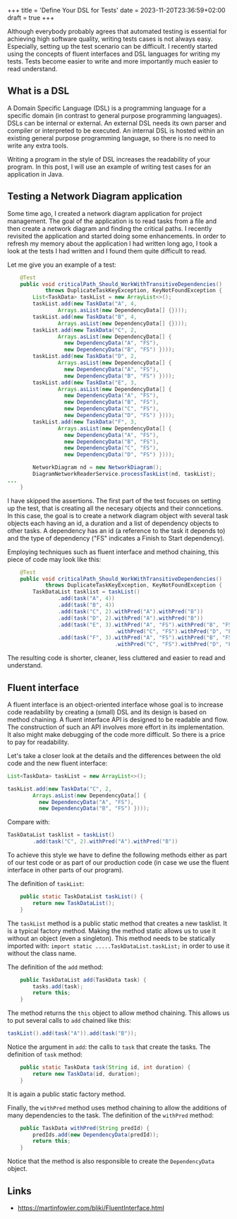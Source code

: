 +++
title = 'Define Your DSL for Tests'
date = 2023-11-20T23:36:59+02:00
draft = true
+++

Although everybody probably agrees that automated testing is essential for achieving high software quality, writing tests cases is not always easy. Especially, setting up the test scenario can be difficult. I recently started using the concepts of fluent interfaces and  DSL languages for writing my tests. Tests become easier to write and more importantly much easier to read understand.

## What is a DSL

A Domain Specific Language (DSL) is a programming language for a specific domain (in contrast to general purpose programming languages). DSLs can be internal or external. An external DSL needs its own parser and compiler or interpreted to be executed. An internal DSL is hosted within an existing general purpose programming language, so there is no need to write any extra tools.

Writing a program in the style of DSL increases the readability of your program. In this post, I will use an example of writing test cases for an application in Java.

## Testing a Network Diagram application

Some time ago, I created a network diagram application for project management. The goal of the application is to read tasks from a file and then create a network diagram and finding the critical paths. I recently revisited the application and started doing some enhancements. In order to refresh my memory about the application I had written long ago, I took a look at the tests I had written and I found them quite difficult to read.

Let me give you an example of a test:

```java
    @Test
    public void criticalPath_Should_WorkWithTransitiveDependencies()
            throws DuplicateTaskKeyException, KeyNotFoundException {
        List<TaskData> taskList = new ArrayList<>();
        taskList.add(new TaskData("A", 4,
                Arrays.asList(new DependencyData[] {})));
        taskList.add(new TaskData("B", 4,
                Arrays.asList(new DependencyData[] {})));
        taskList.add(new TaskData("C", 2,
                Arrays.asList(new DependencyData[] {
                  new DependencyData("A", "FS"),
                  new DependencyData("B", "FS") })));
        taskList.add(new TaskData("D", 2,
                Arrays.asList(new DependencyData[] {
                  new DependencyData("A", "FS"),
                  new DependencyData("B", "FS") })));
        taskList.add(new TaskData("E", 3,
                Arrays.asList(new DependencyData[] {
                  new DependencyData("A", "FS"),
                  new DependencyData("B", "FS"),
                  new DependencyData("C", "FS"),
                  new DependencyData("D", "FS") })));
        taskList.add(new TaskData("F", 3,
                Arrays.asList(new DependencyData[] {
                  new DependencyData("A", "FS"),
                  new DependencyData("B", "FS"),
                  new DependencyData("C", "FS"),
                  new DependencyData("D", "FS") })));

        NetworkDiagram nd = new NetworkDiagram();
        DiagramNetworkReaderService.processTaskList(nd, taskList);
...
    }
```

I have skipped the assertions. The first part of the test focuses on setting up the test, that is creating all the necesary objects and their conncetions. In this case, the goal is to create a network diagram object with several task objects each having an id, a duration and a list of dependency objects to other tasks. A dependency has an id (a reference to the task it depends to) and the type of dependency ("FS" indicates a Finish to Start dependency).

Employing techniques such as fluent interface and  method chaining, this piece of code may look like this:

```java
    @Test
    public void criticalPath_Should_WorkWithTransitiveDependencies()
            throws DuplicateTaskKeyException, KeyNotFoundException {
        TaskDataList tasklist = taskList()
                .add(task("A", 4))
                .add(task("B", 4))
                .add(task("C", 2).withPred("A").withPred("B"))
                .add(task("D", 2).withPred("A").withPred("B"))
                .add(task("E", 3).withPred("A", "FS").withPred("B", "FS")
                                  .withPred("C", "FS").withPred("D", "FS"))
                .add(task("F", 3).withPred("A", "FS").withPred("B", "FS")
                                  .withPred("C", "FS").withPred("D", "FS"));
```

The resulting code is shorter, cleaner, less cluttered and easier to read and understand.

## Fluent interface

A fluent interface is an object-oriented interface whose goal is to increase code readability by creating a (small) DSL and its design is based on method chaining. A fluent interface API is designed to be readable and flow.  The construction of such an API involves more effort in its implementation. It also might make debugging of the code more difficult. So there is a price to pay for readability.

Let's take a closer look at the details and the differences between the old code and the new fluent interface:

```java
List<TaskData> taskList = new ArrayList<>();

taskList.add(new TaskData("C", 2,
        Arrays.asList(new DependencyData[] {
          new DependencyData("A", "FS"),
          new DependencyData("B", "FS") })));
```                  
Compare with:

```java
TaskDataList tasklist = taskList()
        .add(task("C", 2).withPred("A").withPred("B"))
```
To achieve this style we have to define the following methods either as part of our test code or as part of our production code (in case we use
the fluent interface in other parts of our program).

The definition of `taskList`:
```java
    public static TaskDataList taskList() {
        return new TaskDataList();
    }
```
The `taskList` method is a public static method that creates a new tasklist.
It is a typical factory method. Making the method static allows us to use it without an object (even a singleton).
 This method needs to be statically imported with:
`import static .....TaskDataList.taskList;` in order to use it without the class name.

The definition of the `add` method:

```java
    public TaskDataList add(TaskData task) {
        tasks.add(task);
        return this;
    }
```
The method returns the `this` object to allow method chaining. This allows us to put several calls to `add` chained like this:
```java
taskList().add(task("A")).add(task("B"));
```

Notice the argument in `add`: the calls to `task` that create the tasks. The definition of `task` method:
```java
    public static TaskData task(String id, int duration) {
        return new TaskData(id, duration);
    }
```

It is again a public static factory method.

Finally, the `withPred` method uses method chaining to allow the additions of many dependencies to the task. The definition of 
the `withPred` method:

```java
    public TaskData withPred(String predId) {
        predIds.add(new DependencyData(predId));
        return this;
    }
```
Notice that the method is also responsible to create the `DependencyData` object.

## Links

- https://martinfowler.com/bliki/FluentInterface.html
